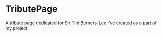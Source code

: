 # TributePage
A tribute page dedicated for Sir Tim Berners-Lee I've created as a part of my project
